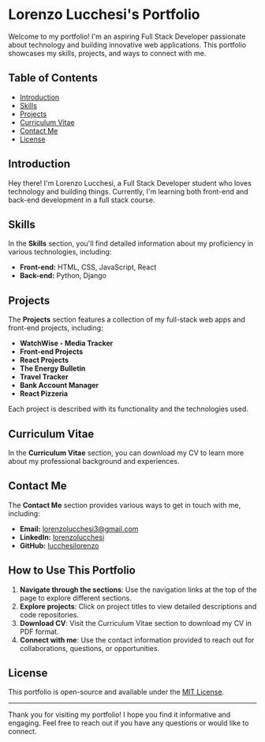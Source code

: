 # Lorenzo Lucchesi's Portfolio

Welcome to my portfolio! I'm an aspiring Full Stack Developer passionate about technology and building innovative web applications. This portfolio showcases my skills, projects, and ways to connect with me.

## Table of Contents

- [Introduction](#introduction)
- [Skills](#skills)
- [Projects](#projects)
- [Curriculum Vitae](#curriculum-vitae)
- [Contact Me](#contact-me)
- [License](#license)

## Introduction

Hey there! I'm Lorenzo Lucchesi, a Full Stack Developer student who loves technology and building things. Currently, I'm learning both front-end and back-end development in a full stack course.

## Skills

In the **Skills** section, you'll find detailed information about my proficiency in various technologies, including:

- **Front-end:** HTML, CSS, JavaScript, React
- **Back-end:** Python, Django

## Projects

The **Projects** section features a collection of my full-stack web apps and front-end projects, including:

- **WatchWise - Media Tracker**
- **Front-end Projects**
- **React Projects**
- **The Energy Bulletin**
- **Travel Tracker**
- **Bank Account Manager**
- **React Pizzeria**

Each project is described with its functionality and the technologies used.

## Curriculum Vitae

In the **Curriculum Vitae** section, you can download my CV to learn more about my professional background and experiences.

## Contact Me

The **Contact Me** section provides various ways to get in touch with me, including:

- **Email:** [lorenzolucchesi3@gmail.com](mailto:lorenzolucchesi3@gmail.com)
- **LinkedIn:** [lorenzolucchesi](https://www.linkedin.com/in/lorenzolucchesi)
- **GitHub:** [lucchesilorenzo](https://github.com/lucchesilorenzo)

## How to Use This Portfolio

1. **Navigate through the sections**: Use the navigation links at the top of the page to explore different sections.
2. **Explore projects**: Click on project titles to view detailed descriptions and code repositories.
3. **Download CV**: Visit the Curriculum Vitae section to download my CV in PDF format.
4. **Connect with me**: Use the contact information provided to reach out for collaborations, questions, or opportunities.

## License

This portfolio is open-source and available under the [MIT License](LICENSE).

---

Thank you for visiting my portfolio! I hope you find it informative and engaging. Feel free to reach out if you have any questions or would like to connect.
